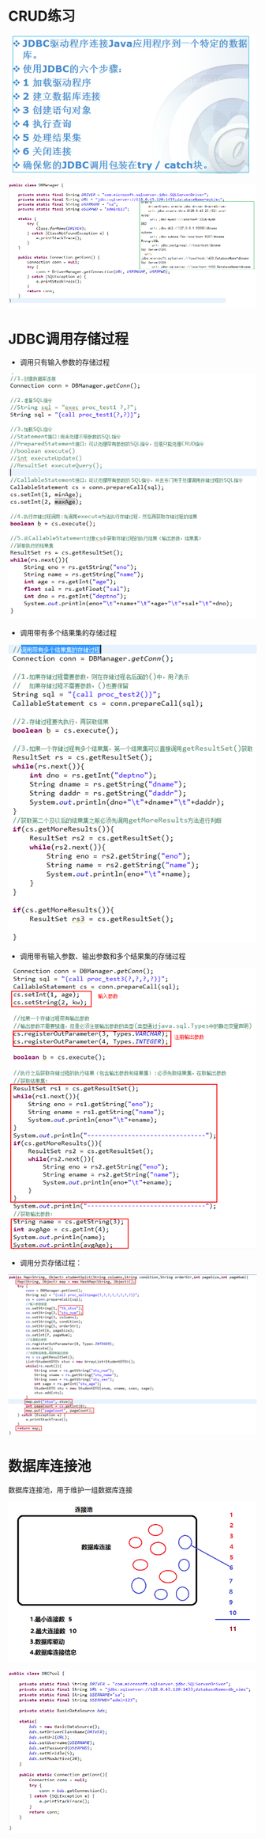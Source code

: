 # CRUD练习

![](img/8-1.png)

![](img/8-2.png)

# JDBC调用存储过程

- 调用只有输入参数的存储过程

![](img/8-3.png)

- 调用带有多个结果集的存储过程

![](img/8-4.png)

- 调用带有输入参数、输出参数和多个结果集的存储过程

![](img/8-5.png)

- 调用分页存储过程：

![](img/8-6.png)

# 数据库连接池

数据库连接池，用于维护一组数据库连接

![](img/8-7.png)

![](img/8-8.png)

